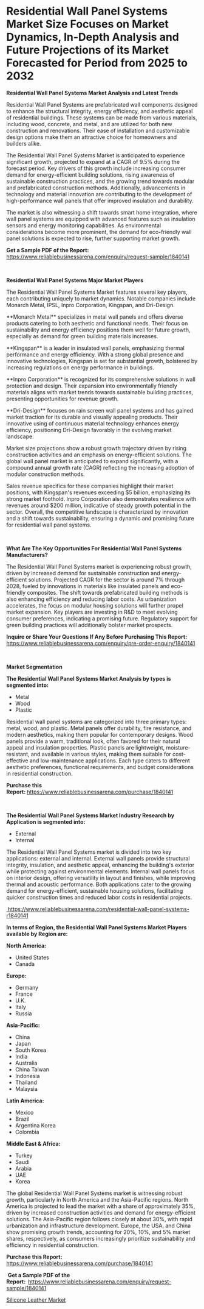 <p><h1>Residential Wall Panel Systems Market Size Focuses on Market Dynamics, In-Depth Analysis and Future Projections of its Market Forecasted for Period from 2025 to 2032</h1></p><p><strong>Residential Wall Panel Systems Market Analysis and Latest Trends</strong></p>
<p><p>Residential Wall Panel Systems are prefabricated wall components designed to enhance the structural integrity, energy efficiency, and aesthetic appeal of residential buildings. These systems can be made from various materials, including wood, concrete, and metal, and are utilized for both new construction and renovations. Their ease of installation and customizable design options make them an attractive choice for homeowners and builders alike.</p><p>The Residential Wall Panel Systems Market is anticipated to experience significant growth, projected to expand at a CAGR of 9.5% during the forecast period. Key drivers of this growth include increasing consumer demand for energy-efficient building solutions, rising awareness of sustainable construction practices, and the growing trend towards modular and prefabricated construction methods. Additionally, advancements in technology and material innovation are contributing to the development of high-performance wall panels that offer improved insulation and durability. </p><p>The market is also witnessing a shift towards smart home integration, where wall panel systems are equipped with advanced features such as insulation sensors and energy monitoring capabilities. As environmental considerations become more prominent, the demand for eco-friendly wall panel solutions is expected to rise, further supporting market growth.</p></p>
<p><strong>Get a Sample PDF of the Report:&nbsp;</strong> <a href="https://www.reliablebusinessarena.com/enquiry/request-sample/1840141?utm_campaign=3021&utm_medium=2&utm_source=Github&utm_content=ia&utm_term=02042025&utm_id=residential-wall-panel-systems">https://www.reliablebusinessarena.com/enquiry/request-sample/1840141</a></p>
<p>&nbsp;</p>
<p><strong>Residential Wall Panel Systems Major Market Players</strong></p>
<p><p>The Residential Wall Panel Systems Market features several key players, each contributing uniquely to market dynamics. Notable companies include Monarch Metal, IPSL, Inpro Corporation, Kingspan, and Dri-Design. </p><p>**Monarch Metal** specializes in metal wall panels and offers diverse products catering to both aesthetic and functional needs. Their focus on sustainability and energy efficiency positions them well for future growth, especially as demand for green building materials increases.</p><p>**Kingspan** is a leader in insulated wall panels, emphasizing thermal performance and energy efficiency. With a strong global presence and innovative technologies, Kingspan is set for substantial growth, bolstered by increasing regulations on energy performance in buildings.</p><p>**Inpro Corporation** is recognized for its comprehensive solutions in wall protection and design. Their expansion into environmentally friendly materials aligns with market trends towards sustainable building practices, presenting opportunities for revenue growth.</p><p>**Dri-Design** focuses on rain screen wall panel systems and has gained market traction for its durable and visually appealing products. Their innovative using of continuous material technology enhances energy efficiency, positioning Dri-Design favorably in the evolving market landscape.</p><p>Market size projections show a robust growth trajectory driven by rising construction activities and an emphasis on energy-efficient solutions. The global wall panel market is anticipated to expand significantly, with a compound annual growth rate (CAGR) reflecting the increasing adoption of modular construction methods.</p><p>Sales revenue specifics for these companies highlight their market positions, with Kingspan's revenues exceeding $5 billion, emphasizing its strong market foothold. Inpro Corporation also demonstrates resilience with revenues around $200 million, indicative of steady growth potential in the sector. Overall, the competitive landscape is characterized by innovation and a shift towards sustainability, ensuring a dynamic and promising future for residential wall panel systems.</p></p>
<p>&nbsp;</p>
<p><strong>What Are The Key Opportunities For Residential Wall Panel Systems Manufacturers?</strong></p>
<p><p>The Residential Wall Panel Systems market is experiencing robust growth, driven by increased demand for sustainable construction and energy-efficient solutions. Projected CAGR for the sector is around 7% through 2028, fueled by innovations in materials like insulated panels and eco-friendly composites. The shift towards prefabricated building methods is also enhancing efficiency and reducing labor costs. As urbanization accelerates, the focus on modular housing solutions will further propel market expansion. Key players are investing in R&D to meet evolving consumer preferences, indicating a promising future. Regulatory support for green building practices will additionally bolster market prospects.</p></p>
<p><strong>Inquire or Share Your Questions If Any Before Purchasing This Report:</strong> <a href="https://www.reliablebusinessarena.com/enquiry/pre-order-enquiry/1840141?utm_campaign=3021&utm_medium=2&utm_source=Github&utm_content=ia&utm_term=02042025&utm_id=residential-wall-panel-systems">https://www.reliablebusinessarena.com/enquiry/pre-order-enquiry/1840141</a></p>
<p>&nbsp;</p>
<p><strong>Market Segmentation</strong></p>
<p><strong>The Residential Wall Panel Systems Market Analysis by types is segmented into:</strong></p>
<p><ul><li>Metal</li><li>Wood</li><li>Plastic</li></ul></p>
<p><p>Residential wall panel systems are categorized into three primary types: metal, wood, and plastic. Metal panels offer durability, fire resistance, and modern aesthetics, making them popular for contemporary designs. Wood panels provide a warm, traditional look, often favored for their natural appeal and insulation properties. Plastic panels are lightweight, moisture-resistant, and available in various styles, making them suitable for cost-effective and low-maintenance applications. Each type caters to different aesthetic preferences, functional requirements, and budget considerations in residential construction.</p></p>
<p><strong>Purchase this Report:&nbsp;</strong><a href="https://www.reliablebusinessarena.com/purchase/1840141?utm_campaign=3021&utm_medium=2&utm_source=Github&utm_content=ia&utm_term=02042025&utm_id=residential-wall-panel-systems">https://www.reliablebusinessarena.com/purchase/1840141</a></p>
<p>&nbsp;</p>
<p><strong>The Residential Wall Panel Systems Market Industry Research by Application is segmented into:</strong></p>
<p><ul><li>External</li><li>Internal</li></ul></p>
<p><p>The Residential Wall Panel Systems market is divided into two key applications: external and internal. External wall panels provide structural integrity, insulation, and aesthetic appeal, enhancing the building's exterior while protecting against environmental elements. Internal wall panels focus on interior design, offering versatility in layout and finishes, while improving thermal and acoustic performance. Both applications cater to the growing demand for energy-efficient, sustainable housing solutions, facilitating quicker construction times and reduced labor costs in residential projects.</p></p>
<p><a href="https://www.reliablebusinessarena.com/residential-wall-panel-systems-r1840141?utm_campaign=3021&utm_medium=2&utm_source=Github&utm_content=ia&utm_term=02042025&utm_id=residential-wall-panel-systems">&nbsp;https://www.reliablebusinessarena.com/residential-wall-panel-systems-r1840141</a></p>
<p><strong>In terms of Region, the Residential Wall Panel Systems Market Players available by Region are:</strong></p>
<p>
    <p> <strong> North America: </strong>
        <ul>
            <li>United States</li>
            <li>Canada</li>
        </ul>
        </p> 
    <p> <strong> Europe: </strong>
        <ul>
            <li>Germany</li>
            <li>France</li>
            <li>U.K.</li>
            <li>Italy</li>
            <li>Russia</li>
        </ul>
        </p> 
    <p> <strong> Asia-Pacific: </strong>
        <ul>
            <li>China</li>
            <li>Japan</li>
            <li>South Korea</li>
            <li>India</li>
            <li>Australia</li>
            <li>China Taiwan</li>
            <li>Indonesia</li>
            <li>Thailand</li>
            <li>Malaysia</li>
        </ul>
        </p> 
    <p> <strong> Latin America: </strong>
        <ul>
            <li>Mexico</li>
            <li>Brazil</li>
            <li>Argentina Korea</li>
            <li>Colombia</li>
        </ul>
        </p> 
    <p> <strong> Middle East & Africa: </strong>
        <ul>
            <li>Turkey</li>
            <li>Saudi</li>
            <li>Arabia</li>
            <li>UAE</li>
            <li>Korea</li>
        </ul>
    </p>
    </p>
<p><p>The global Residential Wall Panel Systems market is witnessing robust growth, particularly in North America and the Asia-Pacific regions. North America is projected to lead the market with a share of approximately 35%, driven by increased construction activities and demand for energy-efficient solutions. The Asia-Pacific region follows closely at about 30%, with rapid urbanization and infrastructure development. Europe, the USA, and China show promising growth trends, accounting for 20%, 10%, and 5% market shares, respectively, as consumers increasingly prioritize sustainability and efficiency in residential construction.</p></p>
<p><strong>Purchase this Report: </strong><a href="https://www.reliablebusinessarena.com/purchase/1840141?utm_campaign=3021&utm_medium=2&utm_source=Github&utm_content=ia&utm_term=02042025&utm_id=residential-wall-panel-systems">https://www.reliablebusinessarena.com/purchase/1840141</a></p>
<p>&nbsp;<strong>Get a Sample PDF of the Report:&nbsp;&nbsp;</strong><a href="https://www.reliablebusinessarena.com/enquiry/request-sample/1840141?utm_campaign=3021&utm_medium=2&utm_source=Github&utm_content=ia&utm_term=02042025&utm_id=residential-wall-panel-systems">https://www.reliablebusinessarena.com/enquiry/request-sample/1840141</a></p>
<p><strong></strong></p>
<p><p><a href="https://github.com/kaqiewan/Market-Research-Report-List-1/blob/main/silicone-leather-market.md?utm_campaign=3021&utm_medium=2&utm_source=Github&utm_content=ia&utm_term=02042025&utm_id=residential-wall-panel-systems">Silicone Leather Market</a></p></p>